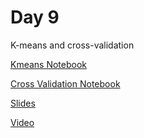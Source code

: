 # Day 9
K-means and cross-validation

[Kmeans Notebook](https://github.com/kaggledecal/sp17/blob/master/day09/Kmeans.ipynb)

[Cross Validation Notebook](https://github.com/kaggledecal/sp17/blob/master/day09/Logistic%20Regression%20and%20Cross%20Validation.ipynb)

[Slides](https://docs.google.com/presentation/d/1gEr0w_-18GFkenbIQC2LUuhCm9_nkeLUCdleuk82Mik/edit?usp=sharing)

[Video]()
